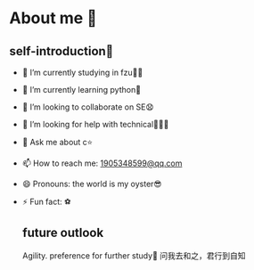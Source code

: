# About me 👋

## self-introduction🥇

- 🔭 I’m currently studying in fzu👨‍🎓
- 🌱 I’m currently learning python🐍
- 👯 I’m looking to collaborate on SE😧
- 🤔 I’m looking for help with technical🎉🎉🎉
- 💬 Ask me about c⭐
- 📫 How to reach me: 1905348599@qq.com
- 😄 Pronouns: the world is my oyster😎
- ⚡ Fun fact: ⚽


  ## future outlook
   Agility.
   preference for further study📖
   问我去和之，君行到自知
  

